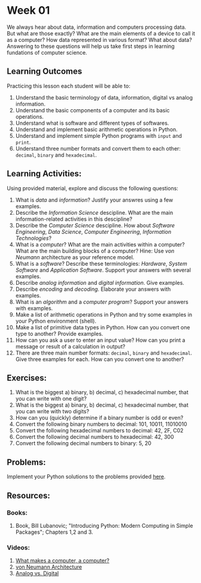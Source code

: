 # Week 01

We always hear about data, information and computers processing data. But what are those exactly? What are the main elements of a device to call it as a computer? How data represented in various format? What about data? Answering to these questions will help us take first steps in learning fundations of computer science.

## Learning Outcomes

Practicing this lesson each student will be able to:

1. Understand the basic terminology of data, information, digital vs analog information.
2. Understand the basic components of a computer and its basic operations.
3. Understand what is software and different types of softwares.
4. Understand and implement basic arithmetic operations in Python.
5. Understand and implement simple Python programs with `input` and `print`.
6. Understand three number formats and convert them to each other: `decimal`, `binary` and `hexadecimal`.

## Learning Activities:

Using provided material, explore and discuss the following questions:

1. What is *data* and *information*? Justify your answres using a few examples.
2. Describe the *Information Science* descipline. What are the main information-related activities in this descipline?
3. Describe the *Computer Science* descipline. How about *Software Engineering*, *Data Science*, *Computer Engineering*, *Information Technologies*?
4. What is a *computer*? What are the main activities within a computer? What are the main building blocks of a computer? Hine: Use *von Neumann* architecture as your reference model.
5. What is a *software*? Describe these terminologies: *Hardware*, *System Software* and *Application Software*. Support your answers with several examples.
6. Describe *analog information* and *digital information*. Give examples.
7. Describe *encoding* and *decoding*. Elaborate your answers with examples.
8. What is an *algorithm* and a *computer program*? Support your answers with examples.
9. Make a list of arithmetic operations in Python and try some examples in your Python environment (shell).
10. Make a list of primitive data types in Python. How can you convert one type to another? Provide examples.
11. How can you ask a user to enter an input value? How can you print a message or result of a calculation in output?
12. There are three main number formats: `decimal`, `binary` and `hexadecimal`. Give three examples for each. How can you convert one to another?

## Exercises:

1. What is the biggest a) binary, b) decimal, c) hexadecimal number, that you can write with one digit?
2. What is the biggest a) binary, b) decimal, c) hexadecimal number, that you can write with two digits? 
3. How can you (quickly) determine if a binary number is odd or even?
4. Convert the following binary numbers to decimal: 101, 10011, 11010010
5. Convert the following hexadecimal numbers to decimal: 42, 2F, C02
6. Convert the following decimal numbers to hexadecimal: 42, 300
7. Convert the following decimal numbers to binary: 5, 20

## Problems:

Implement your Python solutions to the problems provided [here](https://github.com/afshinamighi/Courses/blob/main/basecamp/week01/inf-bc-w01-python.md).


## Resources:
### Books:
1. Book, Bill Lubanovic; "Introducing Python: Modern Computing in Simple Packages"; Chapters 1,2 and 3.

### Videos:
1. [What makes a computer, a computer?](https://www.youtube.com/watch?v=xfKn5OjHLqQ)
2. [von Neumann Architecture](https://www.youtube.com/watch?v=JAH2WtmXBhI)
3. [Analog vs. Digital](https://www.youtube.com/watch?v=btgAUdbj85E)
